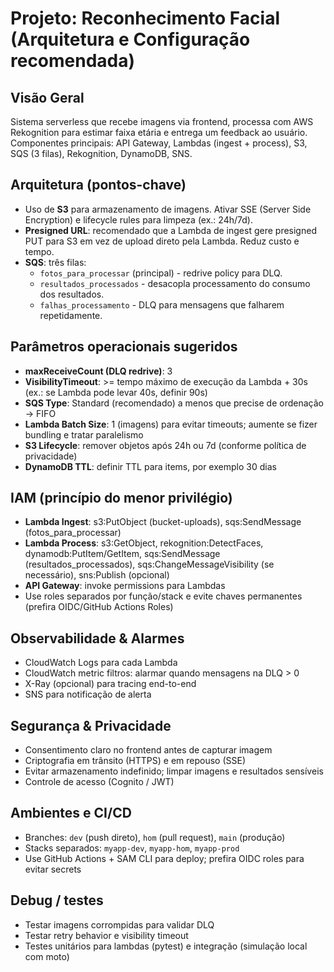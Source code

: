 # Projeto: Reconhecimento Facial (Arquitetura e Configuração recomendada)

## Visão Geral
Sistema serverless que recebe imagens via frontend, processa com AWS Rekognition para estimar faixa etária e entrega um feedback ao usuário.
Componentes principais: API Gateway, Lambdas (ingest + process), S3, SQS (3 filas), Rekognition, DynamoDB, SNS.

## Arquitetura (pontos-chave)
- Uso de **S3** para armazenamento de imagens. Ativar SSE (Server Side Encryption) e lifecycle rules para limpeza (ex.: 24h/7d).
- **Presigned URL**: recomendado que a Lambda de ingest gere presigned PUT para S3 em vez de upload direto pela Lambda. Reduz custo e tempo.
- **SQS**: três filas:
  - `fotos_para_processar` (principal) - redrive policy para DLQ.
  - `resultados_processados` - desacopla processamento do consumo dos resultados.
  - `falhas_processamento` - DLQ para mensagens que falharem repetidamente.

## Parâmetros operacionais sugeridos
- **maxReceiveCount (DLQ redrive)**: 3
- **VisibilityTimeout**: >= tempo máximo de execução da Lambda + 30s (ex.: se Lambda pode levar 40s, definir 90s)
- **SQS Type**: Standard (recomendado) a menos que precise de ordenação → FIFO
- **Lambda Batch Size**: 1 (imagens) para evitar timeouts; aumente se fizer bundling e tratar paralelismo
- **S3 Lifecycle**: remover objetos após 24h ou 7d (conforme política de privacidade)
- **DynamoDB TTL**: definir TTL para items, por exemplo 30 dias

## IAM (princípio do menor privilégio)
- **Lambda Ingest**: s3:PutObject (bucket-uploads), sqs:SendMessage (fotos_para_processar)
- **Lambda Process**: s3:GetObject, rekognition:DetectFaces, dynamodb:PutItem/GetItem, sqs:SendMessage (resultados_processados), sqs:ChangeMessageVisibility (se necessário), sns:Publish (opcional)
- **API Gateway**: invoke permissions para Lambdas
- Use roles separados por função/stack e evite chaves permanentes (prefira OIDC/GitHub Actions Roles)

## Observabilidade & Alarmes
- CloudWatch Logs para cada Lambda
- CloudWatch metric filtros: alarmar quando mensagens na DLQ > 0
- X-Ray (opcional) para tracing end-to-end
- SNS para notificação de alerta

## Segurança & Privacidade
- Consentimento claro no frontend antes de capturar imagem
- Criptografia em trânsito (HTTPS) e em repouso (SSE)
- Evitar armazenamento indefinido; limpar imagens e resultados sensíveis
- Controle de acesso (Cognito / JWT)

## Ambientes e CI/CD
- Branches: `dev` (push direto), `hom` (pull request), `main` (produção)
- Stacks separados: `myapp-dev`, `myapp-hom`, `myapp-prod`
- Use GitHub Actions + SAM CLI para deploy; prefira OIDC roles para evitar secrets

## Debug / testes
- Testar imagens corrompidas para validar DLQ
- Testar retry behavior e visibility timeout
- Testes unitários para lambdas (pytest) e integração (simulação local com moto)
